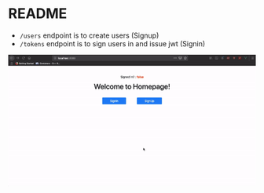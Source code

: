 # README
* ```/users``` endpoint is to create users (Signup)
* ```/tokens``` endpoint is to sign users in and issue jwt (Signin)

![](./vue.gif)
